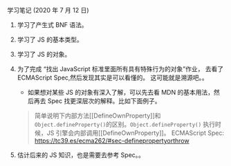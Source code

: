 学习笔记 (2020 年 7 月 12 日)

1. 学习了产生式 BNF 语法。
2. 学习了 JS 的基本类型。
3. 学习了 JS 的对象。
4. 为了完成 “找出 JavaScript 标准里面所有具有特殊行为的对象”作业， 去看了 ECMAScript Spec,然后发现其实是可以看懂的。 这可能就是溯源吧。。

   - 如果想对某些 JS 的对象有深入了解，可以先去看 MDN 的基本用法，然后再去 Spec 找更深层次的解释。比如下面例子。

   > 简单说明下内部方法[[DefineOwnProperty]]和 `Object.defineProperty()`的区别。`Object.defineProperty()` 执行时候，JS 引擎会内部调用[[DefineOwnProperty]]。
   > ECMAScript Spec: https://tc39.es/ecma262/#sec-definepropertyorthrow

5. 估计后来的 JS 知识，也是需要去参考 Spec。。
